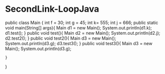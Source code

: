 # SecondLink-LoopJava
public class Main {
    int f = 30;
    int g = 45;
    int k= 555;
     int j = 666;
    public static void main(String[] args){
        Main d1 = new Main();
        System.out.println(d1.k);
        d1.test();
    }
    public void test(){
        Main d2 = new Main();
        System.out.println(d2.j);
        d2.test2();
    }
    public void test2(){
        Main d3 = new Main();
        System.out.println(d3.g);
        d3.test3();
    }
    public void test3(){
        Main d3 = new Main();
        System.out.println(d3.g);

    }
}

